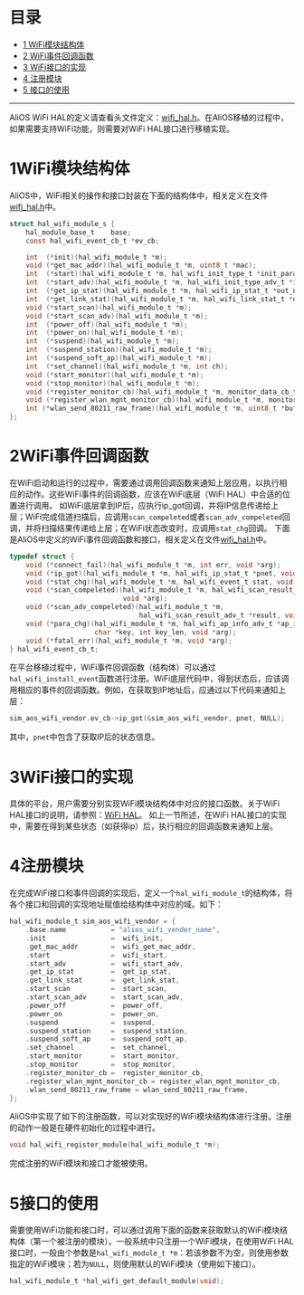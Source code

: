 # 目录
  * [1 WiFi模块结构体](#1WiFi模块结构体)
  * [2 WiFi事件回调函数](#2WiFi事件回调函数)
  * [3 WiFi接口的实现](#3WiFi接口的实现)
  * [4 注册模块](#4注册模块)
  * [5 接口的使用](#5接口的使用)
---

AliOS WiFi HAL的定义请查看头文件定义：[wifi_hal.h](https://github.com/alibaba/AliOS-Things/blob/master/include/hal/wifi.h)。在AliOS移植的过程中，如果需要支持WiFi功能，则需要对WiFi HAL接口进行移植实现。

# 1WiFi模块结构体
AliOS中，WiFi相关的操作和接口封装在下面的结构体中，相关定义在文件[wifi_hal.h](https://github.com/alibaba/AliOS-Things/blob/master/include/hal/wifi.h)中。
  ```c
  struct hal_wifi_module_s {
      hal_module_base_t    base;
      const hal_wifi_event_cb_t *ev_cb;

      int  (*init)(hal_wifi_module_t *m);
      void (*get_mac_addr)(hal_wifi_module_t *m, uint8_t *mac);
      int  (*start)(hal_wifi_module_t *m, hal_wifi_init_type_t *init_para);
      int  (*start_adv)(hal_wifi_module_t *m, hal_wifi_init_type_adv_t *init_para_adv);
      int  (*get_ip_stat)(hal_wifi_module_t *m, hal_wifi_ip_stat_t *out_net_para, hal_wifi_type_t wifi_type);
      int  (*get_link_stat)(hal_wifi_module_t *m, hal_wifi_link_stat_t *out_stat);
      void (*start_scan)(hal_wifi_module_t *m);
      void (*start_scan_adv)(hal_wifi_module_t *m);
      int  (*power_off)(hal_wifi_module_t *m);
      int  (*power_on)(hal_wifi_module_t *m);
      int  (*suspend)(hal_wifi_module_t *m);
      int  (*suspend_station)(hal_wifi_module_t *m);
      int  (*suspend_soft_ap)(hal_wifi_module_t *m);
      int  (*set_channel)(hal_wifi_module_t *m, int ch);
      void (*start_monitor)(hal_wifi_module_t *m);
      void (*stop_monitor)(hal_wifi_module_t *m);
      void (*register_monitor_cb)(hal_wifi_module_t *m, monitor_data_cb_t fn);
      void (*register_wlan_mgnt_monitor_cb)(hal_wifi_module_t *m, monitor_data_cb_t fn);
      int (*wlan_send_80211_raw_frame)(hal_wifi_module_t *m, uint8_t *buf, int len);
  };
  ```

# 2WiFi事件回调函数
在WiFi启动和运行的过程中，需要通过调用回调函数来通知上层应用，以执行相应的动作。这些WiFi事件的回调函数，应该在WiFi底层（WiFi HAL）中合适的位置进行调用。
如WiFi底层拿到IP后，应执行ip_got回调，并将IP信息传递给上层；WiFi完成信道扫描后，应调用`scan_compeleted`或者`scan_adv_compeleted`回调，并将扫描结果传递给上层；在WiFi状态改变时，应调用`stat_chg`回调。
下面是AliOS中定义的WiFi事件回调函数和接口，相关定义在文件[wifi_hal.h](https://github.com/alibaba/AliOS-Things/blob/master/include/hal/wifi.h)中。
```c
typedef struct {
    void (*connect_fail)(hal_wifi_module_t *m, int err, void *arg);
    void (*ip_got)(hal_wifi_module_t *m, hal_wifi_ip_stat_t *pnet, void *arg);
    void (*stat_chg)(hal_wifi_module_t *m, hal_wifi_event_t stat, void *arg);
    void (*scan_compeleted)(hal_wifi_module_t *m, hal_wifi_scan_result_t *result,
                            void *arg);
    void (*scan_adv_compeleted)(hal_wifi_module_t *m,
                                hal_wifi_scan_result_adv_t *result, void *arg);
    void (*para_chg)(hal_wifi_module_t *m, hal_wifi_ap_info_adv_t *ap_info,
                     char *key, int key_len, void *arg);
    void (*fatal_err)(hal_wifi_module_t *m, void *arg);
} hal_wifi_event_cb_t;
```

在平台移植过程中，WiFi事件回调函数（结构体）可以通过`hal_wifi_install_event`函数进行注册。WiFi底层代码中，得到状态后，应该调用相应的事件的回调函数。例如，在获取到IP地址后，应通过以下代码来通知上层：
```c
sim_aos_wifi_vendor.ev_cb->ip_got(&sim_aos_wifi_vendor, pnet, NULL);
```
其中，`pnet`中包含了获取IP后的状态信息。

# 3WiFi接口的实现
具体的平台，用户需要分别实现WiFi模块结构体中对应的接口函数。关于WiFi HAL接口的说明，请参照：[WiFi HAL](https://github.com/alibaba/AliOS-Things/wiki/AliOS-Things-API-HAL-WiFi-Guide)。
如上一节所述，在WiFi HAL接口的实现中，需要在得到某些状态（如获得ip）后，执行相应的回调函数来通知上层。

# 4注册模块
在完成WiFi接口和事件回调的实现后，定义一个`hal_wifi_module_t`的结构体，将各个接口和回调的实现地址赋值给结构体中对应的域。如下：
  ```c
  hal_wifi_module_t sim_aos_wifi_vendor = {
      .base.name           = "alios_wifi_vender_name",
      .init                =  wifi_init,
      .get_mac_addr        =  wifi_get_mac_addr,
      .start               =  wifi_start,
      .start_adv           =  wifi_start_adv,
      .get_ip_stat         =  get_ip_stat,
      .get_link_stat       =  get_link_stat,
      .start_scan          =  start_scan,
      .start_scan_adv      =  start_scan_adv,
      .power_off           =  power_off,
      .power_on            =  power_on,
      .suspend             =  suspend,
      .suspend_station     =  suspend_station,
      .suspend_soft_ap     =  suspend_soft_ap,
      .set_channel         =  set_channel,
      .start_monitor       =  start_monitor,
      .stop_monitor        =  stop_monitor,
      .register_monitor_cb =  register_monitor_cb,
      .register_wlan_mgnt_monitor_cb = register_wlan_mgnt_monitor_cb,
      .wlan_send_80211_raw_frame = wlan_send_80211_raw_frame,
  };
  ```
AliOS中实现了如下的注册函数，可以对实现好的WiFi模块结构体进行注册。注册的动作一般是在硬件初始化的过程中进行。
  ```c
  void hal_wifi_register_module(hal_wifi_module_t *m);
  ```
完成注册的WiFi模块和接口才能被使用。

# 5接口的使用
需要使用WiFi功能和接口时，可以通过调用下面的函数来获取默认的WiFi模块结构体（第一个被注册的模块）。一般系统中只注册一个WiFi模块，在使用WiFi HAL接口时，一般由个参数是`hal_wifi_module_t *m`：若该参数不为空，则使用参数指定的WiFi模块；若为`NULL`，则使用默认的WiFi模块（使用如下接口）。
  ```c
  hal_wifi_module_t *hal_wifi_get_default_module(void);
  ```